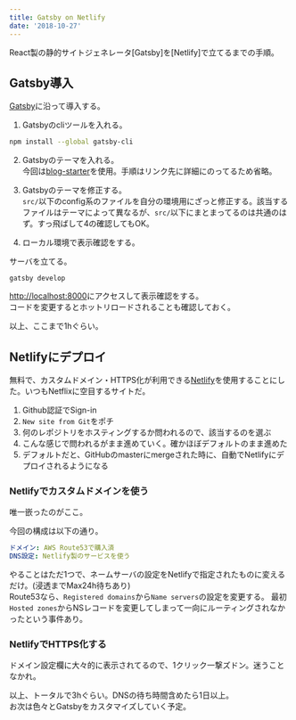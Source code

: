 ```yaml
---
title: Gatsby on Netlify
date: '2018-10-27'
---
```


React製の静的サイトジェネレータ[Gatsby]を[Netlify]で立てるまでの手順。
<!-- end -->

## Gatsby導入

[Gatsby](https://www.gatsbyjs.org/)に沿って導入する。

1. Gatsbyのcliツールを入れる。
```bash
npm install --global gatsby-cli
```

2. Gatsbyのテーマを入れる。  
今回は[blog-starter](https://greglobinski.github.io/gatsby-starter-kit-docs/advanced-usage/)を使用。手順はリンク先に詳細にのってるため省略。

3. Gatsbyのテーマを修正する。  
`src/`以下のconfig系のファイルを自分の環境用にざっと修正する。該当するファイルはテーマによって異なるが、`src/`以下にまとまってるのは共通のはず。すっ飛ばして4の確認してもOK。

4. ローカル環境で表示確認をする。  

サーバを立てる。  
```
gatsby develop
```

[http://localhost:8000](http://localhost:8000)にアクセスして表示確認をする。  
コードを変更するとホットリロードされることも確認しておく。

以上、ここまで1hぐらい。

## Netlifyにデプロイ

無料で、カスタムドメイン・HTTPS化が利用できる[Netlify](https://www.netlify.com/)を使用することにした。いつもNetflixに空目するサイトだ。

1. Github認証でSign-in
2. `New site from Git`をポチ
3. 何のレポジトリをホスティングするか問われるので、該当するのを選ぶ
4. こんな感じで問われるがまま進めていく。確かほぼデフォルトのまま進めた
5. デフォルトだと、GitHubのmasterにmergeされた時に、自動でNetlifyにデプロイされるようになる

### Netlifyでカスタムドメインを使う
唯一嵌ったのがここ。

今回の構成は以下の通り。
```yaml
ドメイン: AWS Route53で購入済
DNS設定: Netlify製のサービスを使う
```

やることはただ1つで、ネームサーバの設定をNetlifyで指定されたものに変えるだけ。(浸透までMax24h待ちあり)  
Route53なら、`Registered domains`から`Name servers`の設定を変更する。
最初`Hosted zones`からNSレコードを変更してしまって一向にルーティングされなかったという事件あり。

### NetlifyでHTTPS化する
ドメイン設定欄に大々的に表示されてるので、1クリック一撃ズドン。迷うことなかれ。

以上、トータルで3hぐらい。DNSの待ち時間含めたら1日以上。  
お次は色々とGatsbyをカスタマイズしていく予定。
